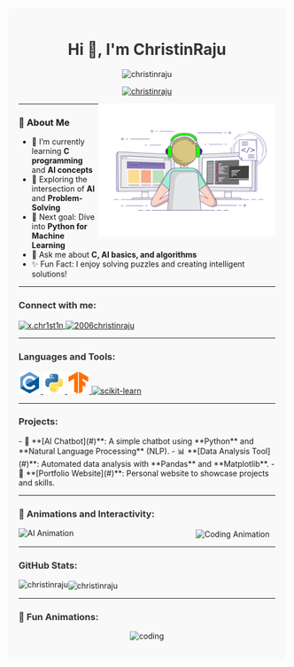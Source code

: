 <div style="background-color: #f9f9f9; padding: 20px; border-radius: 10px;">

<h1 align="center" style="color: #333;">Hi 👋, I'm ChristinRaju</h1>

<p align="center"> 
    <img src="https://komarev.com/ghpvc/?username=christinraju&label=Profile%20views&color=0e75b6&style=flat" alt="christinraju" /> 
</p>

<p align="center"> 
    <a href="https://github.com/ryo-ma/github-profile-trophy">
        <img src="https://github-profile-trophy.vercel.app/?username=christinraju" alt="christinraju" />
    </a> 
</p>

<img align="right" alt="Coding" width="320" src="https://raw.githubusercontent.com/devSouvik/devSouvik/master/gif3.gif">

---

### 🌟 **About Me**
- 🌱 I’m currently learning **C programming** and **AI concepts**  
- 🤖 Exploring the intersection of **AI** and **Problem-Solving**  
- 🎯 Next goal: Dive into **Python for Machine Learning**  
- 💬 Ask me about **C, AI basics, and algorithms**  
- ✨ Fun Fact: I enjoy solving puzzles and creating intelligent solutions!  

---

<h3 align="left" style="color: #333;">Connect with me:</h3>
<p align="left">
    <a href="https://instagram.com/x.chr1st1n" target="blank">
        <img align="center" src="https://raw.githubusercontent.com/rahuldkjain/github-profile-readme-generator/master/src/images/icons/Social/instagram.svg" alt="x.chr1st1n" height="30" width="40" />
    </a>
    <a href="https://www.hackerrank.com/2006christinraju" target="blank">
        <img align="center" src="https://raw.githubusercontent.com/rahuldkjain/github-profile-readme-generator/master/src/images/icons/Social/hackerrank.svg" alt="2006christinraju" height="30" width="40" />
    </a>
</p>

---

<h3 align="left" style="color: #333;">Languages and Tools:</h3>
<p align="left"> 
    <a href="https://www.cprogramming.com/" target="_blank" rel="noreferrer"> 
        <img src="https://raw.githubusercontent.com/devicons/devicon/master/icons/c/c-original.svg" alt="c" width="40" height="40"/> 
    </a> 
    <a href="https://www.python.org/" target="_blank" rel="noreferrer">
        <img src="https://raw.githubusercontent.com/devicons/devicon/master/icons/python/python-original.svg" alt="python" width="40" height="40"/> 
    </a>
    <a href="https://www.tensorflow.org/" target="_blank" rel="noreferrer">
        <img src="https://raw.githubusercontent.com/devicons/devicon/master/icons/tensorflow/tensorflow-original.svg" alt="tensorflow" width="40" height="40"/>
    </a>
    <a href="https://www.scikit-learn.org/" target="_blank" rel="noreferrer">
        <img src="https://upload.wikimedia.org/wikipedia/commons/0/05/Scikit_learn_logo_small.svg" alt="scikit-learn" width="40" height="40"/>
    </a>
</p>

---

<h3 align="left" style="color: #333;">Projects:</h3>
- 🤖 **[AI Chatbot](#)**: A simple chatbot using **Python** and **Natural Language Processing** (NLP).  
- 📊 **[Data Analysis Tool](#)**: Automated data analysis with **Pandas** and **Matplotlib**.  
- 🚀 **[Portfolio Website](#)**: Personal website to showcase projects and skills.  

---

<h3 align="left" style="color: #333;">🎥 Animations and Interactivity:</h3>
<p>
    <img align="left" alt="AI Animation" width="320" src="https://media.giphy.com/media/xT9IgzoKnwFNmISR8I/giphy.gif">
    <img align="center" alt="Coding Animation" width="320" src="https://media.giphy.com/media/Ll22OhMLAlVDb8UQWe/giphy.gif">
</p>

---

<h3 align="left" style="color: #333;">GitHub Stats:</h3>
<p>
    <img align="left" src="https://github-readme-stats.vercel.app/api/top-langs?username=christinraju&show_icons=true&locale=en&layout=compact" alt="christinraju" />
    <img align="center" src="https://github-readme-streak-stats.herokuapp.com/?user=christinraju&" alt="christinraju" />
</p>

---

<h3 align="left" style="color: #333;">🚀 Fun Animations:</h3>
<p align="center">
    <img src="https://github.com/ashutosh00710/ashutosh00710/blob/master/animated-coding.svg" alt="coding" width="500" />
</p>

</div>

